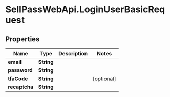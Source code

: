 # SellPassWebApi.LoginUserBasicRequest

## Properties

Name | Type | Description | Notes
------------ | ------------- | ------------- | -------------
**email** | **String** |  | 
**password** | **String** |  | 
**tfaCode** | **String** |  | [optional] 
**recaptcha** | **String** |  | 


